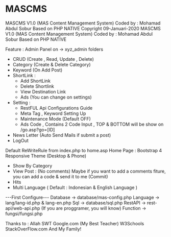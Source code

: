 # MASCMS
MASCMS V1.0 (MAS Content Management System) Coded by : Mohamad Abdul Sobur Based on PHP NATIVE
Copyright 09-Januari-2020
MASCMS V1.0 (MAS Content Management System)
Coded by : Mohamad Abdul Sobur
Based on PHP NATIVE

Feature :
Admin Panel on -> xyz_admin folders
- CRUD (Create , Read, Update , Delete)
- Category (Create & Delete Category)
- Keyword (On Add Post)
- ShortLink :
	- Add ShortLink
	- Delete Shortlink
	- View Destination Link
	- Ads (You can change on settings)
- Setting :
	- RestFUL Api Configurations Guide
	- Meta Tag , Keyword Setting Up
	- Maintenance Mode (Default OFF)
	- Ads Code , Contains 2 Code Input , TOP & BOTTOM will be show on /go.asp?go=[ID]
- News Letter (Auto Send Mails if submit a post)
- LogOut

Default ReWriteRule from index.php to home.asp
Home Page :
Bootstrap 4
Responsive Theme (Desktop & Phone)
- Show By Category
- View Post :
	(No comments) Maybe if you want to add a comments fiture, you can add a code & send it to me (Commit)
- Hits
- Multi Language ( Default : Indonesian & English Language )


---First Configure---
Database -> database/mas-config.php
Language -> lang/lang-id.php & lang-en.php
Sql -> database/sql.php
RestAPI -> rest-api/web-api.php (If you are proggramer, you will know)
Function -> fungsi/fungsi.php


Thanks to :
Allah SWT
Google.com (My Best Teacher)
W3Schools
StackOverFlow.com
And My Family!
